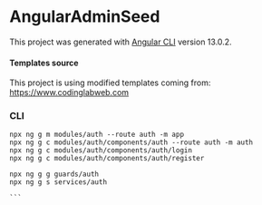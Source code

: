 # AngularAdminSeed

This project was generated with [Angular CLI](https://github.com/angular/angular-cli) version 13.0.2.

#### Templates source
This project is using modified templates coming from:
https://www.codinglabweb.com


### CLI

````
npx ng g m modules/auth --route auth -m app
npx ng g c modules/auth/components/auth --route auth -m auth
npx ng g c modules/auth/components/auth/login
npx ng g c modules/auth/components/auth/register

npx ng g g guards/auth
npx ng g s services/auth

```
